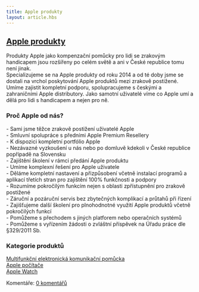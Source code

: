 ```yaml
---
title: Apple produkty
layout: article.hbs
---
```

## [Apple produkty](clanky.php?id=55)

Produkty Apple jako kompenzační pomůcky pro lidi se zrakovým handicapem jsou rozšířeny po celém světě a ani v České republice tomu není jinak.  
Specializujeme se na Apple produkty od roku 2014 a od té doby jsme se dostali na vrchol poskytování Apple produktů mezi zrakově postižené.  
Umíme zajistit kompletní podporu, spolupracujeme s českými a zahraničními Apple distributory. Jako samotní uživatelé víme co Apple umí a dělá pro lidi s handicapem a nejen pro ně.  
  

### Proč Apple od nás?

  
\- Sami jsme těžce zrakově postižení uživatelé Apple  
\- Smluvní spolupráce s předními Apple Premium Resellery  
\- K dispozici kompletní portfólio Apple  
\- Nezávazné vyzkoušení u nás nebo po domluvě kdekoli v České republice popřípadě na Slovensku  
\- Zajištění školení v rámci předání Apple produktu  
\- Umíme komplexní řešení pro Apple uživatele  
\- Děláme kompletní nastavení a přizpůsobení včetně instalací programů a aplikací třetích stran pro zajištění 100% funkčnosti a podpory  
\- Rozumíme pokročilým funkcím nejen s oblasti zpřístupnění pro zrakově postižené  
\- Záruční a pozáruční servis bez zbytečných komplikací a průtahů při řízení  
\- Zajišťujeme další školení pro plnohodnotné využití Apple produktů včetně pokročilých funkcí  
\- Pomůžeme s přechodem s jiných platforem nebo operačních systémů  
\- Pomůžeme s vyřízením žádosti o zvláštní příspěvek na Úřadu práce dle §329/2011 Sb.  
  

### Kategorie produktů

  
[Multifunkční elektronická komunikační pomůcka](clanky.php?id=41)    
[Apple počítače](clanky.php?id=49)  
[Apple Watch](clanky.php?id=48)

  

Komentáře: [0 komentářů](komentare.php?typ2=1&id=55)